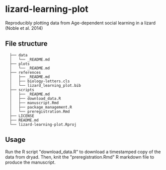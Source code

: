 # lizard-learning-plot
Reproducibly plotting data from Age-dependent social learning in a lizard (Noble et al. 2014)

## File structure

```
  ├── data
  │   └── _README.md
  ├── plots
  │   └── _README.md
  ├── references
  │   ├── _README.md
  │   ├── biology-letters.cls
  │   └── lizard_learning_plot.bib
  ├── scripts 
  │   ├── _README.md
  │   ├── download_data.R
  │   ├── manuscript.Rmd
  │   ├── package_management.R
  │   └── preregistration.Rmd
  ├── LICENSE
  ├── README.md
  └── lizard-learning-plot.Rproj
```

## Usage
Run the R script "download_data.R" to download a timestamped copy of the data from dryad. Then, knit the "preregistration.Rmd" R markdown file to produce the manuscript.
